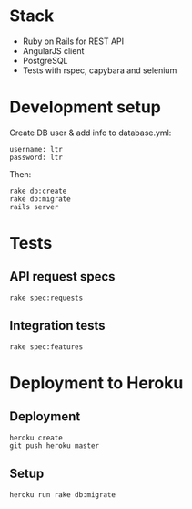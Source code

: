 # Stack

* Ruby on Rails for REST API
* AngularJS client
* PostgreSQL
* Tests with rspec, capybara and selenium

# Development setup
  
  Create DB user & add info to database.yml:

    username: ltr
    password: ltr

  Then:
  
    rake db:create
    rake db:migrate
    rails server

# Tests

## API request specs

    rake spec:requests

## Integration tests

    rake spec:features

# Deployment to Heroku

## Deployment

    heroku create
    git push heroku master

## Setup

    heroku run rake db:migrate

